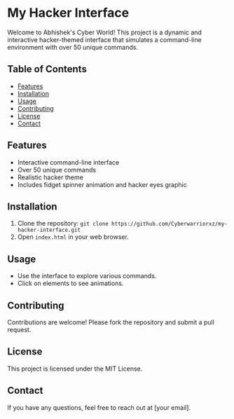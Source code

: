 # My Hacker Interface

Welcome to Abhishek's Cyber World! This project is a dynamic and interactive hacker-themed interface that simulates a command-line environment with over 50 unique commands.

## Table of Contents
- [Features](#features)
- [Installation](#installation)
- [Usage](#usage)
- [Contributing](#contributing)
- [License](#license)
- [Contact](#contact)

## Features
- Interactive command-line interface
- Over 50 unique commands
- Realistic hacker theme
- Includes fidget spinner animation and hacker eyes graphic

## Installation
1. Clone the repository: `git clone https://github.com/Cyberwarriorxz/my-hacker-interface.git`
2. Open `index.html` in your web browser.

## Usage
- Use the interface to explore various commands.
- Click on elements to see animations.

## Contributing
Contributions are welcome! Please fork the repository and submit a pull request.

## License
This project is licensed under the MIT License.

## Contact
If you have any questions, feel free to reach out at [your email].
